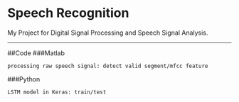 Speech Recognition
===========================
My Project for Digital Signal Processing and Speech Signal Analysis.  
****  
##Code
###Matlab  
    
    processing raw speech signal: detect valid segment/mfcc feature   

###Python  
    
    LSTM model in Keras: train/test
  
    
